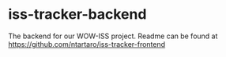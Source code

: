 # iss-tracker-backend
The backend for our WOW-ISS project. Readme can be found at https://github.com/ntartaro/iss-tracker-frontend
